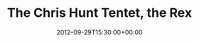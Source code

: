 ---
templateKey: event
guid: 08978f50-6eab-11ea-99c5-002590d1d1b0
date: 2012-09-29T15:30:00+00:00
eventTime: '3:30pm'
title: The Chris Hunt Tentet, the Rex
artist: The Chris Hunt Tentet
city: Toronto
venue: the Rex
group: Tim Shia
---